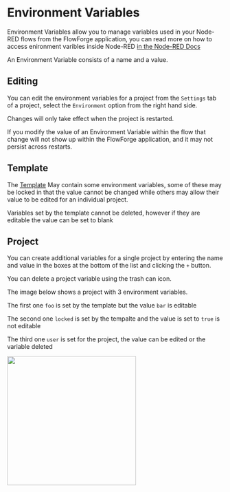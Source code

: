 # Environment Variables

Environment Variables allow you to manage variables used in your Node-RED flows from the FlowForge application, you can read more on how to access enironment varibles inside Node-RED [in the Node-RED Docs](https://nodered.org/docs/user-guide/environment-variables)

An Environment Variable consists of a name and a value.

## Editing 
You can edit the environment variables for a project from the `Settings` tab of a project, select the `Environment` option from the right hand side.

Changes  will only take effect when the project is restarted.

If you modify the value of an Environment Variable within the flow that change will not show up within the FlowForge application, and it may not persist across restarts. 

## Template
The [Template](../concepts/#project-template) May contain some environment variables, some of these may be locked in that the value cannot be changed while others may allow their value to be edited for an individual project.

Variables set by the template cannot be deleted, however if they are editable the value can be set to blank

## Project
You can create additional variables for a single project by entering the name and value in the boxes at the bottom of the list and clicking the `+` button.

You can delete a project variable using the trash can icon.

The image below shows a project with 3 environment variables.

The first one `foo` is set by the template but the value `bar` is editable

The second one `locked` is set by the tempalte and the value is set to `true` is not editable

The third one `user` is set for the project, the value can be edited or the variable deleted

<img src="images/project-envar.png" width=300 />


